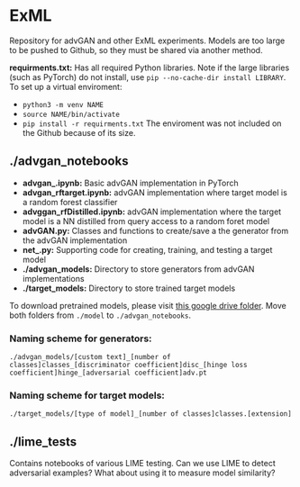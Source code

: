 # ExML
Repository for advGAN and other ExML experiments.
Models are too large to be pushed to Github, so they must be shared via another method. 

**requirments.txt:** Has all required Python libraries. Note if the large libraries (such as PyTorch) do not install, use ```pip --no-cache-dir install LIBRARY```. To set up a virtual enviroment:
- ```python3 -m venv NAME```
- ```source NAME/bin/activate```
- ```pip install -r requirments.txt```
The enviroment was not included on the Github because of its size. 

## ./advgan_notebooks
- **advgan_.ipynb:** Basic advGAN implementation in PyTorch
- **advgan_rftarget.ipynb:** advGAN implementation where target model is a random forest classifier
- **advggan_rfDistilled.ipynb:** advGAN implementation where the target model is a NN distilled from query access to a random foret model
- **advGAN.py:** Classes and functions to create/save a the generator from the advGAN implementation
- **net_.py:** Supporting code for creating, training, and testing a target model
- **./advgan_models:** Directory to store generators from advGAN implementations
- **./target_models:** Directory to store trained target models

To download pretrained models, please visit [this google drive folder](https://drive.google.com/file/d/1IzMjgQrjz51piyR2AcP953qZeGBczWBs/view?usp=sharing). Move both folders from ```./model``` to ```./advgan_notebooks```.

### Naming scheme for generators:
```./advgan_models/[custom text]_[number of classes]classes_[discriminator coefficient]disc_[hinge loss coefficient]hinge_[adversarial coefficient]adv.pt```

### Naming scheme for target models: 
```./target_models/[type of model]_[number of classes]classes.[extension]```

## ./lime_tests
Contains notebooks of various LIME testing. Can we use LIME to detect adversarial examples? What about using it to measure model similarity?
